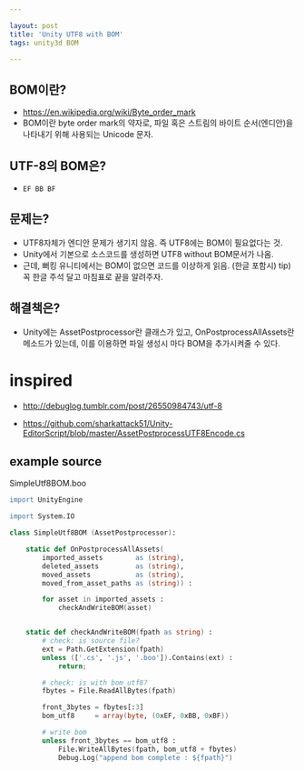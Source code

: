 ```yaml
---

layout: post
title: 'Unity UTF8 with BOM'
tags: unity3d BOM

---
```



## BOM이란?
* <https://en.wikipedia.org/wiki/Byte_order_mark>
* BOM이란 byte order mark의 약자로, 파일 혹은 스트림의 바이트 순서(엔디안)을 나타내기 위해 사용되는 Unicode 문자.

## UTF-8의 BOM은?
* `EF BB BF`

## 문제는?
* UTF8자체가 엔디안 문제가 생기지 않음. 즉 UTF8에는 BOM이 필요없다는 것.
* Unity에서 기본으로 소스코드를 생성하면 UTF8 without BOM문서가 나옴.
* 근데, 뻐킹 유니티에서는 BOM이 없으면 코드를 이상하게 읽음. (한글 포함시)
tip) 꼭 한글 주석 달고 마침표로 끝을 알려주자.

## 해결책은?
* Unity에는 AssetPostprocessor란 클래스가 있고, OnPostprocessAllAssets란 메소드가 있는데, 이를 이용하면 파일 생성시 마다 BOM을 추가시켜줄 수 있다.

# inspired
* <http://debuglog.tumblr.com/post/26550984743/utf-8>
 - <https://github.com/sharkattack51/Unity-EditorScript/blob/master/AssetPostprocessUTF8Encode.cs>

## example source

SimpleUtf8BOM.boo

```boo
import UnityEngine

import System.IO

class SimpleUtf8BOM (AssetPostprocessor):

	static def OnPostprocessAllAssets(
		imported_assets        as (string),
		deleted_assets         as (string),
		moved_assets           as (string),
		moved_from_asset_paths as (string)) :

		for asset in imported_assets :
			checkAndWriteBOM(asset)


	static def checkAndWriteBOM(fpath as string) :
		# check: is source file?
		ext = Path.GetExtension(fpath)
		unless (['.cs', '.js', '.boo']).Contains(ext) :
			return;

		# check: is with bom_utf8?
		fbytes = File.ReadAllBytes(fpath)

		front_3bytes = fbytes[:3]
		bom_utf8     = array(byte, (0xEF, 0xBB, 0xBF))

		# write bom
		unless front_3bytes == bom_utf8 :
			File.WriteAllBytes(fpath, bom_utf8 + fbytes)
			Debug.Log("append bom complete : ${fpath}")
```
